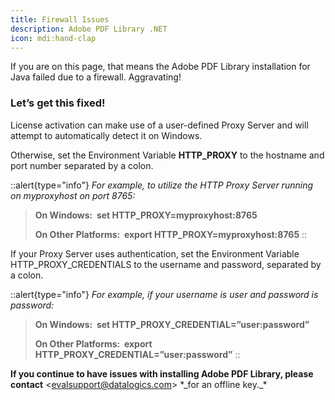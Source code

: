 ```yaml
---
title: Firewall Issues
description: Adobe PDF Library .NET
icon: mdi:hand-clap
---
```


If you are on this page, that means the Adobe PDF Library installation for Java failed due to a firewall. Aggravating!

### **Let’s get this fixed!**

License activation can make use of a user-defined Proxy Server and will attempt to automatically detect it on Windows.

Otherwise, set the Environment Variable **HTTP\_PROXY** to the hostname and port number separated by a colon.

::alert{type="info"}
_For example, to utilize the HTTP Proxy Server running on myproxyhost on port 8765:_

> **On Windows:  set HTTP\_PROXY=myproxyhost:8765**
>
> **On Other Platforms:  export HTTP\_PROXY=myproxyhost:8765**
::

If your Proxy Server uses authentication, set the Environment Variable HTTP\_PROXY\_CREDENTIALS to the username and password, separated by a colon.

::alert{type="info"}
_For example, if your username is user and password is password:_

> **On Windows:  set HTTP\_PROXY\_CREDENTIAL=”user\:password”**
>
> **On Other Platforms:  export HTTP\_PROXY\_CREDENTIAL=”user\:password”**
::

**If you continue to have issues with installing Adobe PDF Library, please contact** <evalsupport@datalogics.com&#x3E; \*&#x5F;for an offline key._\*
